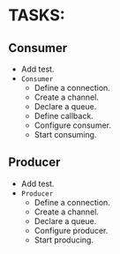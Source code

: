# TASKS:

## Consumer

- Add test.
- `Consumer`
    - Define a connection.
    - Create a channel.
    - Declare a queue.
    - Define callback.
    - Configure consumer.
    - Start consuming.

## Producer

- Add test.
- `Producer`
    - Define a connection.
    - Create a channel.
    - Declare a queue.
    - Configure producer.
    - Start producing.
